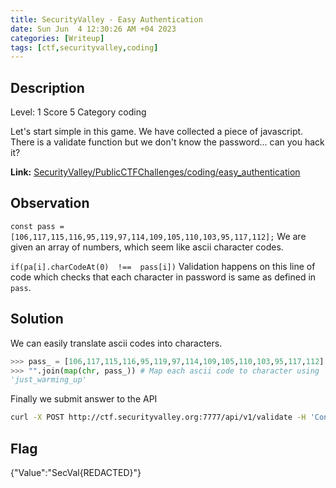 ```yaml
---
title: SecurityValley - Easy Authentication
date: Sun Jun  4 12:30:26 AM +04 2023
categories: [Writeup]
tags: [ctf,securityvalley,coding]
---
```


## Description 

Level: 1 Score 5 Category coding

Let's start simple in this game. We have collected a piece of javascript. There is a validate function but we don't know the password... can you hack it?

**Link:** [SecurityValley/PublicCTFChallenges/coding/easy_authentication](https://github.com/SecurityValley/PublicCTFChallenges/blob/master/coding/easy_authentication)

## Observation

`const pass = [106,117,115,116,95,119,97,114,109,105,110,103,95,117,112];`
We are given an array of numbers, which seem like ascii character codes.

`if(pa[i].charCodeAt(0)  !==  pass[i])`
Validation happens on this line of code which checks that each character in password is same as defined in `pass`. 

## Solution

We can easily translate ascii codes into characters.
```py
>>> pass_ = [106,117,115,116,95,119,97,114,109,105,110,103,95,117,112]
>>> "".join(map(chr, pass_)) # Map each ascii code to character using `chr` 
'just_warming_up'
```

Finally we submit answer to the API
```sh
curl -X POST http://ctf.securityvalley.org:7777/api/v1/validate -H 'Content-Type: application/json' -d '{"pass": "just_warming_up"}'
```

## Flag

{"Value":"SecVal{REDACTED}"}
